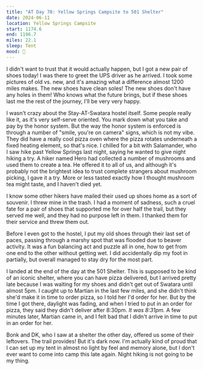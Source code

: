 ```yaml
---
title: "AT Day 70: Yellow Springs Campsite to 501 Shelter"
date: 2024-06-11
location: Yellow Springs Campsite
start: 1174.6
end: 1196.7
miles: 22.1
sleep: Tent
mood: 🙂
---
```

I didn't want to trust that it would actually happen, but I got a new pair of shoes today! I was there to greet the UPS driver as he arrived. I took some pictures of old vs. new, and it's amazing what a difference almost 1200 miles makes. The new shoes have clean soles! The new shoes don't have any holes in them! Who knows what the future brings, but if these shoes last me the rest of the journey, I'll be very very happy.

I wasn't crazy about the Stay-AT-Swatara hostel itself. Some people really like it, as it's very self-serve oriented. You mark down what you take and pay by the honor system. But the way the honor system is enforced is through a number of "smile, you're on camera" signs, which is not my vibe. They did have a really cool pizza oven where the pizza rotates underneath a fixed heating element, so that's nice. I chilled for a bit with Salamander, who I saw hike past Yellow Springs last night, saying he wanted to give night hiking a try. A hiker named Hero had collected a number of mushrooms and used them to create a tea. He offered it to all of us, and although it's probably not the brightest idea to trust complete strangers about mushroom picking, I gave it a try. More or less tasted exactly how I thought mushroom tea might taste, and I haven't died yet.

I know some other hikers have mailed their used up shoes home as a sort of souvenir. I threw mine in the trash. I had a moment of sadness, such a cruel fate for a pair of shoes that supported me for over half the trail, but they served me well, and they had no purpose left in them. I thanked them for their service and threw them out.

Before I even got to the hostel, I put my old shoes through their last set of paces, passing through a marshy spot that was flooded due to beaver activity. It was a fun balancing act and puzzle all in one, how to get from one end to the other without getting wet. I did accidentally dip my foot in partially, but overall managed to stay dry for the most part.

I landed at the end of the day at the 501 Shelter. This is supposed to be kind of an iconic shelter, where you can have pizza delivered, but I arrived pretty late because I was waiting for my shoes and didn't get out of Swatara until almost 5pm. I caught up to Martian in the last few miles, and she didn't think she'd make it in time to order pizza, so I told her I'd order for her. But by the time I got there, daylight was fading, and when I tried to put in an order for pizza, they said they didn't deliver after 8:30pm. *It was 8:31pm.* A few minutes later, Martian came in, and I felt bad that I didn't arrive in time to put in an order for her.

Bonk and DK, who I saw at a shelter the other day, offered us some of their leftovers. The trail provides! But it's dark now. I'm actually kind of proud that I can set up my tent in almost no light by feel and memory alone, but I don't ever want to come into camp this late again. Night hiking is not going to be my thing.
